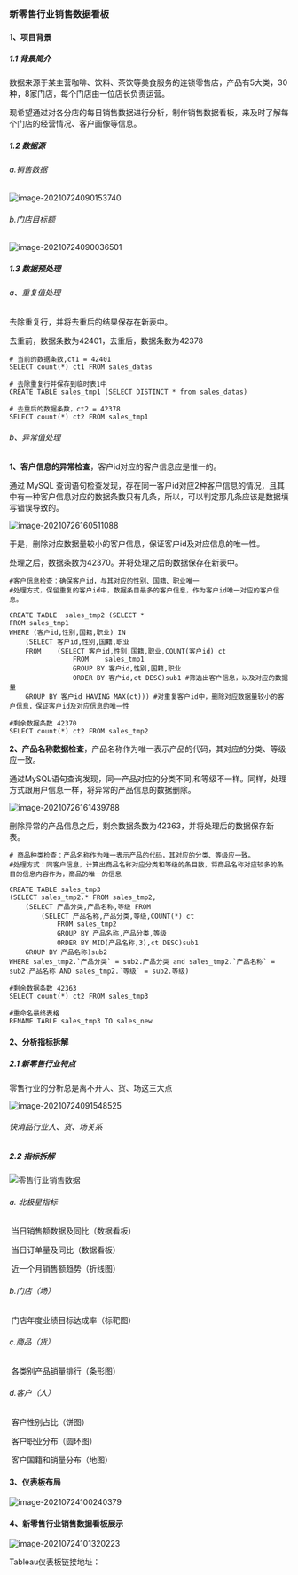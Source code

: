 ### 新零售行业销售数据看板

#### 1、项目背景

##### 1.1 背景简介

数据来源于某主营咖啡、饮料、茶饮等美食服务的连锁零售店，产品有5大类，30种，8家门店，每个门店由一位店长负责运营。

现希望通过对各分店的每日销售数据进行分析，制作销售数据看板，来及时了解每个门店的经营情况、客户画像等信息。



##### 1.2 数据源

###### a.销售数据

![image-20210724090153740](https://raw.githubusercontent.com/Joannnnnna/Data_Analysis/main/NewRetail_SalesData_Dashboard/%E6%96%B0%E9%9B%B6%E5%94%AE%E8%A1%8C%E4%B8%9A%E9%94%80%E5%94%AE%E6%95%B0%E6%8D%AE%E7%9C%8B%E6%9D%BF.assets/image-20210724090153740.png)

###### b.门店目标额

![image-20210724090036501](https://raw.githubusercontent.com/Joannnnnna/Data_Analysis/main/NewRetail_SalesData_Dashboard/%E6%96%B0%E9%9B%B6%E5%94%AE%E8%A1%8C%E4%B8%9A%E9%94%80%E5%94%AE%E6%95%B0%E6%8D%AE%E7%9C%8B%E6%9D%BF.assets/image-20210724090036501.png)

##### 1.3 数据预处理

###### a、重复值处理

去除重复行，并将去重后的结果保存在新表中。

去重前，数据条数为42401，去重后，数据条数为42378

```
# 当前的数据条数,ct1 = 42401
SELECT count(*) ct1 FROM sales_datas

# 去除重复行并保存到临时表1中
CREATE TABLE sales_tmp1 (SELECT DISTINCT * from sales_datas)

# 去重后的数据条数，ct2 = 42378
SELECT count(*) ct2 FROM sales_tmp1
```



###### b、异常值处理

**1、客户信息的异常检查**，客户id对应的客户信息应是惟一的。

通过 MySQL 查询语句检查发现，存在同一客户id对应2种客户信息的情况，且其中有一种客户信息对应的数据条数只有几条，所以，可以判定那几条应该是数据填写错误导致的。

![image-20210726160511088](https://raw.githubusercontent.com/Joannnnnna/Data_Analysis/main/NewRetail_SalesData_Dashboard/%E6%96%B0%E9%9B%B6%E5%94%AE%E8%A1%8C%E4%B8%9A%E9%94%80%E5%94%AE%E6%95%B0%E6%8D%AE%E7%9C%8B%E6%9D%BF.assets/image-20210726160511088.png)

于是，删除对应数据量较小的客户信息，保证客户id及对应信息的唯一性。

处理之后，数据条数为42370。并将处理之后的数据保存在新表中。

```
#客户信息检查：确保客户id，与其对应的性别、国籍、职业唯一
#处理方式，保留重复的客户id中，数据条目最多的客户信息，作为客户id唯一对应的客户信息。

CREATE TABLE  sales_tmp2 (SELECT *
FROM sales_tmp1 
WHERE (客户id,性别,国籍,职业) IN
	(SELECT 客户id,性别,国籍,职业 
	FROM	(SELECT 客户id,性别,国籍,职业,COUNT(客户id) ct 
				FROM	sales_tmp1 
				GROUP BY 客户id,性别,国籍,职业 
				ORDER BY 客户id,ct DESC)sub1 #筛选出客户信息，以及对应的数据量
	GROUP BY 客户id HAVING MAX(ct))) #对重复客户id中，删除对应数据量较小的客户信息，保证客户id及对应信息的唯一性

#剩余数据条数 42370
SELECT count(*) ct2 FROM sales_tmp2
```



**2、产品名称数据检查**，产品名称作为唯一表示产品的代码，其对应的分类、等级应一致。

通过MySQL语句查询发现，同一产品对应的分类不同,和等级不一样。同样，处理方式跟用户信息一样，将异常的产品信息的数据删除。

![image-20210726161439788](https://raw.githubusercontent.com/Joannnnnna/Data_Analysis/main/NewRetail_SalesData_Dashboard/%E6%96%B0%E9%9B%B6%E5%94%AE%E8%A1%8C%E4%B8%9A%E9%94%80%E5%94%AE%E6%95%B0%E6%8D%AE%E7%9C%8B%E6%9D%BF.assets/image-20210726161439788.png)

删除异常的产品信息之后，剩余数据条数为42363，并将处理后的数据保存新表。

```
# 商品种类检查：产品名称作为唯一表示产品的代码，其对应的分类、等级应一致。
#处理方式：同客户信息，计算出商品名称对应分类和等级的条目数，将商品名称对应较多的条目的信息内容作为，商品的唯一的信息

CREATE TABLE sales_tmp3 
(SELECT sales_tmp2.* FROM sales_tmp2,
	(SELECT 产品分类,产品名称,等级 FROM
		(SELECT 产品名称,产品分类,等级,COUNT(*) ct 
			FROM sales_tmp2
			GROUP BY 产品名称,产品分类,等级 
			ORDER BY MID(产品名称,3),ct DESC)sub1
	GROUP BY 产品名称)sub2
WHERE sales_tmp2.`产品分类` = sub2.产品分类 and sales_tmp2.`产品名称` = sub2.产品名称 AND sales_tmp2.`等级` = sub2.等级)

#剩余数据条数 42363
SELECT count(*) ct2 FROM sales_tmp3

#重命名最终表格
RENAME TABLE sales_tmp3 TO sales_new
```



#### 2、分析指标拆解

##### 2.1 新零售行业特点

零售行业的分析总是离不开人、货、场这三大点

![image-20210724091548525](https://raw.githubusercontent.com/Joannnnnna/Data_Analysis/main/NewRetail_SalesData_Dashboard/%E6%96%B0%E9%9B%B6%E5%94%AE%E8%A1%8C%E4%B8%9A%E9%94%80%E5%94%AE%E6%95%B0%E6%8D%AE%E7%9C%8B%E6%9D%BF.assets/image-20210724091548525.png)

######                                                                   快消品行业人、货、场关系

##### 2.2 指标拆解

![零售行业销售数据](https://raw.githubusercontent.com/Joannnnnna/Data_Analysis/main/NewRetail_SalesData_Dashboard/%E6%96%B0%E9%9B%B6%E5%94%AE%E8%A1%8C%E4%B8%9A%E9%94%80%E5%94%AE%E6%95%B0%E6%8D%AE%E7%9C%8B%E6%9D%BF.assets/%E9%9B%B6%E5%94%AE%E8%A1%8C%E4%B8%9A%E9%94%80%E5%94%AE%E6%95%B0%E6%8D%AE.png)

###### a. 北极星指标

​	当日销售额数据及同比（数据看板）

​	当日订单量及同比（数据看板）

​	近一个月销售额趋势（折线图）

###### b.门店（场）

​	门店年度业绩目标达成率（标靶图）

###### c.商品（货）

​	各类别产品销量排行（条形图）

###### d.客户（人）

​	客户性别占比（饼图）

​	客户职业分布（圆环图）

​	客户国籍和销量分布（地图）

#### 3、仪表板布局

![image-20210724100240379](https://raw.githubusercontent.com/Joannnnnna/Data_Analysis/main/NewRetail_SalesData_Dashboard/%E6%96%B0%E9%9B%B6%E5%94%AE%E8%A1%8C%E4%B8%9A%E9%94%80%E5%94%AE%E6%95%B0%E6%8D%AE%E7%9C%8B%E6%9D%BF.assets/image-20210724100240379.png)

#### 4、新零售行业销售数据看板展示

![image-20210724101320223](https://raw.githubusercontent.com/Joannnnnna/Data_Analysis/main/NewRetail_SalesData_Dashboard/%E6%96%B0%E9%9B%B6%E5%94%AE%E8%A1%8C%E4%B8%9A%E9%94%80%E5%94%AE%E6%95%B0%E6%8D%AE%E7%9C%8B%E6%9D%BF.assets/image-20210724101320223.png)



Tableau仪表板链接地址：
